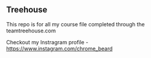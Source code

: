 ## Treehouse

This repo is for all my course file completed through the teamtreehouse.com

Checkout my Instragram profile - https://www.instagram.com/chrome_beard
